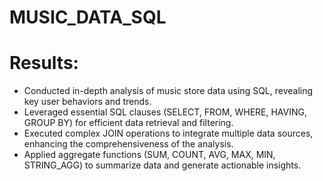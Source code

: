 # MUSIC_DATA_SQL
# Results:
- Conducted in-depth analysis of music store data using SQL, revealing key user behaviors and trends.
- Leveraged essential SQL clauses (SELECT, FROM, WHERE, HAVING, GROUP BY) for efficient data retrieval and filtering.
- Executed complex JOIN operations to integrate multiple data sources, enhancing the comprehensiveness of the analysis.
- Applied aggregate functions (SUM, COUNT, AVG, MAX, MIN, STRING_AGG) to summarize data and generate actionable
insights.
